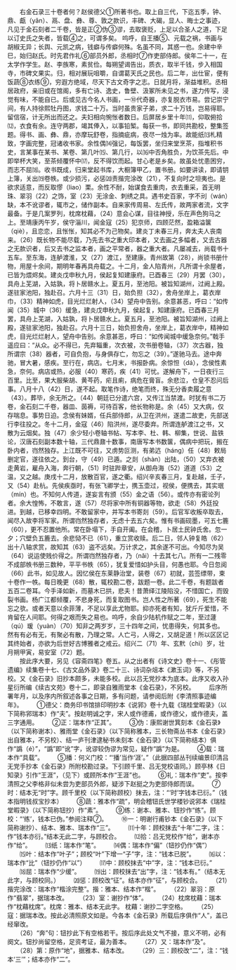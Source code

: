 <!-- { "loadSidebar": true } -->
　　右金石录三十卷者何？赵侯德父①所著书也。取上自三代，下迄五季，钟、鼎、甗（yǎn）、鬲、盘、彝、尊、敦之款识，丰碑、大碣，显人、晦士之事迹，凡见于金石刻者二千卷，皆是正②伪③谬，去取褒贬，上足以合圣人之道，下足以订史氏之失者，皆载④之，可谓多矣。 呜呼，自王播⑤、元载之祸，书画与胡椒无异；长舆、元凯之病，钱癖与传癖何殊。名虽不同，其惑一也。余建中辛巳，始归赵氏。时先君作礼⑥部员外郎，丞相时⑦作吏部侍郎。侯年二十一，在太学作学生。赵、李族寒，素贫俭。每朔望谒告出，质衣，取半千钱，步入相国寺，市碑文果实。归，相对展玩咀嚼，自谓葛天氏之民也。后二年，出仕宦，便有饭蔬⑧衣练⑨，穷遐方绝域，尽天下古文奇字之志。日就月将，渐益堆积。丞相居政府，亲旧或在馆阁，多有亡诗、逸史，鲁壁、汲冢所未见之书，遂力传写，浸觉有味，不能自已。后或见古今名人书画，一⑩代奇器，亦复脱衣市易。尝记崇宁间，有人持徐熙牡丹图，求钱二十万。当时虽贵家子弟，求二十万钱，岂易得耶。留信宿，计无所出而还之。夫妇相向惋怅者数日。后屏居乡里十年⑾，仰取俯拾⑿，衣食有余。连守两郡，竭其俸入，以事铅椠。每获一书，即同共勘校，整集签题。得书、画、彝、鼎，亦摩玩舒卷，指摘疵病，夜尽一烛为率。故能纸⒀札精致，字画完整，冠诸收书家。余性偶⒁强记，每饭罢，坐归来堂烹茶，指堆积书史，言某事在某书、某卷、第几叶⒂、第几行，以⒃中否角胜负，为饮茶先后。中即举杯大笑，至茶倾覆怀中⒄，反不得饮而起。甘心老是乡矣。故虽处忧患困穷，而志不屈⒅。收书既成，归来堂起书库，大橱簿甲乙，置书册。如要讲读，即请钥上簿，关出⒆卷帙。或少损污，必惩⒇责揩完涂改（21），不复向时之坦夷也。是欲求适意，而反取憀（liao）栗。余性不耐，始谋食去重肉，衣去重采，首无明珠、翠羽（22）之饰，室（23）无涂金、刺绣之具。遇书史百家，字不刓（wán）缺，本不讹谬者，辄市之，储作副本。自来家传周易、左氏传，故两家者流，文字最备。于是几案罗列，枕席枕藉，（24）意会心谋，目往神授，乐在声色狗马之上。至靖康丙午岁，侯守淄川，闻金寇（25）犯京师，四顾茫然，盈箱溢箧（qiè），且恋恋，且怅怅，知其必不为己物矣。建炎丁未春三月，奔太夫人丧南来。（26）既长物不能尽载，乃先去书之重大印本者，又去画之多幅者，又去古器之无款识者，后又去书之监本者，画之平常者，器之重大者。凡屡减去，尚载书十五车。至东海，连舻渡淮，又（27）渡江，至建康。青州故第（28），尚锁书册什物，用屋十余间，期明年春再具舟载之。十二月，金人陷青州，凡所谓十余屋者，已皆为煨烬矣。建炎戊申秋九月，侯起复知建康府。已酉春三（29）月罢（30），具舟上芜湖，入姑孰，将卜居赣水上。夏五月，至池阳。被旨知湖州，过阙上殿。遂驻家池阳，独赴召。六月十三（31）日，始负担（32），舍舟坐岸上，葛衣岸巾，（33）精神如虎，目光烂烂射人，（34）望舟中告别。余意甚恶，呼曰：“如传闻（35）城中（36）缓急，建炎戊申秋九月，侯起复，知建康府。已酉春三月罢，具舟上芜湖，入姑孰，将卜居赣水上。夏五月，至池阳。被旨知湖州，过阙上殿，遂驻家池阳，独赴召。六月十三日，始负担舍舟，坐岸上，葛衣岸中，精神如虎，目光烂烂射人，望舟中告别。余意甚恶，呼曰：“如传闻城中缓急奈何。”戟手遥应曰：“从众。必不得已，先弃辎重，次衣被，次书册卷轴，（37）次古器，独所谓宗（38）器者，可自负抱，与身俱存亡，勿忘之（39）。”遂驰马去。途中奔驰，冒大暑，感疾。至行在，病店。七月末，书报卧病。余惊怛（dá），念侯性素急，奈何。病店或热，必服（40）寒药，疾（41）可忧。遂解舟下，一日夜行三百里。比至，果大服柴胡、黄芩药，疟且痢，病危在膏盲。余悲泣，仓皇不忍问后事。八月十八（42）日，遂不起。取笔作诗，绝笔而终，殊无分香卖履之意（43）。葬毕，余无所之。（44）朝廷已分遣六宫，又传江当禁渡。时犹有书二万卷，金石刻二千卷，器皿、茵褥，可待百客，他长物称是。余（45）又大病，仅存喘息。事势日迫。念侯有妹婿，任兵部侍郎，从卫在洪州，遂遣二故吏，先部送行李往投之。冬十二月，金寇（46）陷洪州，遂尽委弃。所谓连舻渡江之书，又散为云烟矣。独（47）余少轻小卷轴书帖、写本李、杜、韩、柳集，世说、盐铁论，汉唐石刻副本数十轴，三代鼎鼐十数事，南唐写本书数箧，偶病中把玩，搬在卧内者，岿然独存。上江既不可往，又虏势叵测，有弟迒（háng）任（48）敕局删定官，遂往依之。到台，守（49）已遁。之剡（shàn）出陆，（50）又弃衣被走黄岩，雇舟入海，奔行朝，（51）时驻跸章安，从御舟海（52）道道（53）之温，又之越。庚戌十二月，放散百官，遂之衢。绍兴辛亥春三月，复赴越，壬子，又（54）赴杭。先侯疾亟时，有张飞卿学士，携玉壶过，视侯，便携去，其实珉（mín）也。不知何人传道，遂妄言有颁（55）金之语（56）。或传亦有密论列者。余大惶怖，不敢言，遂（57）尽将家中所有铜器等物，欲走（58）外廷投进。到越，已移幸四明。不敢留家中，并写本书寄剡（59）。后官军收叛卒取去，闻尽入故李将军家。所谓岿然独存者，无虑十去五六矣。惟有书画砚墨，可五七簏（60），更不忍置他所。常在卧塌下，手自开阖。在会稽，卜居土民钟氏舍。忽一夕；穴壁负五簏去。余悲恸不已（61），重立赏收赎。后二日，邻人钟复皓（62）出十八轴求赏，故知其（63）盗不远矣。万计求之，其余遂不可出。今知尽为吴（64）说运使贱价得之。所谓岿然独存者，乃（nǎi）十去其七八。所有一二残零不成部帙书册三数种，平平书帙（65），犹复爱惜如护头目，何愚也耶。今日忽阅（66）此书，如见故人。因忆侯在东莱静治堂，装卷（67）初就，芸签缥带，束十卷作一帙。每日晚更（68）散，辄校勘二卷，跋题一卷。此二千卷，有题跋者五百二卷耳。今手泽如新，而墓木已拱，悲夫！昔萧绎江陵陷没，不惜国亡，而毁裂书画。杨广江都倾覆，不悲身死，而复取图书。岂人性之所著（69），死生不能忘之欤。或者天意以余菲薄，不足以享此尤物耶。抑亦死者有知，犹斤斤爱惜，不肯留在人间耶。何得之艰而失之易也。呜呼，余自少陆机作赋之二年，至过蘧（qú）瑗（yuàn）（70）知非之两岁岁，三十四年之间，忧患得失，何其多也。然有有必有无，有聚必有散，乃理之常。人亡弓，人得之，又胡足道！所以区区记其终始者，亦欲为后世好古博雅者之戒云。绍兴二（71）年、玄黓（chì）岁，壮月朔甲寅，易安室（72）题。  
　　按此序大要，另见《容斋四笔》卷五。从之出者有《诗文史》卷十一、《彤管遗编》续集卷十七、《古文品外录》卷二十三、诗词杂俎本《漱玉词》等，不另校。又《金石录》旧抄本颇多，未能多校。此以吕无党抄本为底本。此序又收入孙星衍所编《续古文苑》卷十二，即录自雅雨堂本《金石录》，不另校。 
　　后序所署年月，以及序内所叙述各事之日期，多有问题，请参阅后附《李清照事迹编年》。 
　　①德父：商务印书馆排印明抄本《说郛》卷十九载《瑞桂堂暇录》（以下简称郛瑞本）作“夫”。按赵明诚之字，宋人或作德甫，或作德父，或作德夫，盖三字通用。 
　　②正：瑞本作“正其”。 
　　③伪：康熙谢世箕刻本《金石录》（以下简称谢本）、雅雨堂《金石录》（以下简称雅本，三长物斋丛书本《金石录》出自雅本，不另校）、结一庐刊津逮秘书未刻本《金石录》（以下简称结本）俱作“譌（é）”，“譌”即“讹”字，讹谬较伪谬为常见，疑作“譌”为是。 
　　④载：瑞本作“具载”。 
　　⑤播：何义门校：“‘播’当作‘涯’。”（此据四部丛刊续编景印清吕无党手抄本《金石录》所附校勘过录。下引顾千里、吕无党校语同。）顾亭林《日知录》引作“王涯”，（见下）或顾所本作“王涯”也。 
　　⑥礼：瑞本作“吏”。按李清照之父李格非似未尝为吏部员外郎，疑涉下赵挺之为吏部侍郎而误。 
　　⑦时：结本无“时”字。顾千里校（以下简称顾校）抹去，注：“‘时’字钱本已衍。”（钱本指明钱叔宝抄本） 
　　⑧蔬：雅本作“疏”，明会稽钮氏世学楼钞说郛本《瑞桂堂暇录》（以下简称钮抄）作“素”。 
　　⑨练：谢本、雅本、钮抄作“练”。顾校：“‘练’，钱本已伪。”参阅注释⑦。 
　　⑩一：明谢行甫钞本《金石录》（以下简称谢抄）、结本、雅本、瑞本作“三”。 
　　⑾十年：顾校抹去“十年”二字，注：作“钱本亦衍。”结本无此二字，与顾校合。 
　　⑿拾：吕无党校作“给”，谢本亦作“给”。 
　　⒀纸：瑞本作“笔”。 
　　⒁偶：瑞本作“偏”（钮抄仍作“偶”） 
　　⒂叶：结本作“叶子”；顾校“叶”下增一“子”字，注：“钱本已脱”。
　　⒃以：瑞本作“比”（钮抄仍作“以”） 
　　⒄中：顾校抹去“中”字，注：“钱本已衍。” 
　　⒅屈：瑞本作“少缓”。 
　　⒆出：顾校抹去“出”字，注：“钱本有。”（结本无此字，与顾校同。） 
　　⒇惩：顾校改“征”。结本亦作“征”，与顾校合。 
　　（21）揩完涂改：瑞本作“楷涂完整”。揩：雅本、结本作“楷”。 
　　（22）翠羽：原作“翡翠”，据瑞本改。 
　　（23）室：谢抄作“体”。 
　　（24）枕席枕藉：瑞本作“枕藉枕席”。枕席：雅本、结本无此字。 枕藉：谢抄二字空格。 
　　（25）寇：据瑞本改。按此必清照原文如是。今各本《金石录》所载后序俱作“人”，盖已经窜改。  
　　（26）“奔”句：钮抄此下有空格若干。按后序此处文气不接，意义不明，必有阕文。钮抄尚留空格，足资考证，最为善本。 
　　（27）又：瑞本作“及”。 
　　（28）第：原作“地”，据雅本、结本改。 
　　（29）三：顾校改“二”，注：“钱本‘三’”；结本亦作“二”。 
